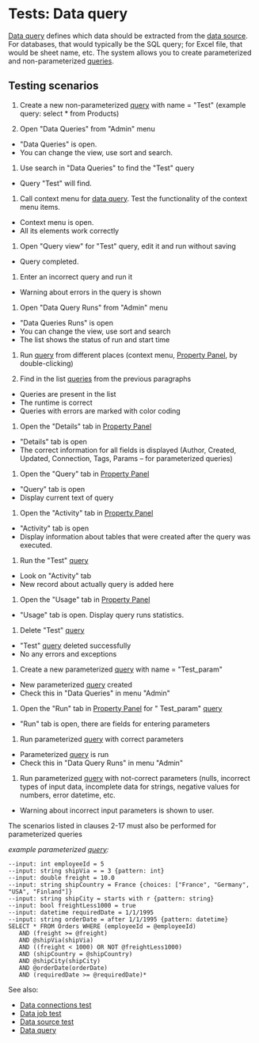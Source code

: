 <!-- TITLE: Tests: Data query -->
<!-- SUBTITLE: -->

# Tests: Data query

[Data query](data-query.md) defines which data should be extracted from the
[data source](data-connection.md#connectors). For databases, that would typically be the SQL query; for Excel file, that
would be sheet name, etc. The system allows you to create parameterized and non-parameterized [queries](data-query.md).

## Testing scenarios

1. Create a new non-parameterized [query](data-query.md)  with name = "Test"
   (example query: select * from Products)

1. Open "Data Queries" from "Admin" menu

* "Data Queries" is open.
* You can change the view, use sort and search.

1. Use search in "Data Queries" to find the "Test" query

* Query "Test" will find.

1. Call context menu for [data query](data-query.md). Test the functionality of the context menu items.

* Context menu is open.
* All its elements work correctly

1. Open "Query view" for "Test" query, edit it and run without saving

* Query completed.

1. Enter an incorrect query and run it

* Warning about errors in the query is shown

1. Open "Data Query Runs" from "Admin" menu

* "Data Queries Runs" is open
* You can change the view, use sort and search
* The list shows the status of run and start time

1. Run [query](data-query.md) from different places (context
   menu, [Property Panel](../overview/navigation.md#properties), by double-clicking)

1. Find in the list [queries](data-query.md) from the previous paragraphs

* Queries are present in the list
* The runtime is correct
* Queries with errors are marked with color coding

1. Open the "Details" tab in [Property Panel](../overview/navigation.md#properties)

* "Details" tab is open
* The correct information for all fields is displayed (Author, Created, Updated, Connection, Tags, Params – for
  parameterized queries)

1. Open the "Query" tab in [Property Panel](../overview/navigation.md#properties)

* "Query" tab is open
* Display current text of query

1. Open the "Activity" tab in [Property Panel](../overview/navigation.md#properties)

* "Activity" tab is open
* Display information about tables that were created after the query was executed.

1. Run the "Test" [query](data-query.md)

* Look on "Activity" tab
* New record about actually query is added here

1. Open the "Usage" tab in [Property Panel](../overview/navigation.md#properties)

* "Usage" tab is open. Display query runs statistics.

1. Delete "Test" [query](data-query.md)

* "Test" [query](data-query.md) deleted successfully
* No any errors and exceptions

1. Create a new parameterized [query](data-query.md)  with name = "Test_param"

* New parameterized [query](data-query.md) created
* Check this in "Data Queries" in menu "Admin"

1. Open the "Run" tab in [Property Panel](../overview/navigation.md#properties) for "
   Test_param" [query](data-query.md)

* "Run" tab is open, there are fields for entering parameters

1. Run parameterized [query](data-query.md) with correct parameters

* Parameterized [query](data-query.md) is run
* Check this in "Data Query Runs" in menu "Admin"

1. Run parameterized [query](data-query.md) with not-correct parameters (nulls, incorrect types of input data,
   incomplete data for strings, negative values for numbers, error datetime, etc.

* Warning about incorrect input parameters is shown to user.

The scenarios listed in clauses 2-17 must also be performed for parameterized queries

_example parameterized [query](data-query.md):_

```
--input: int employeeId = 5
--input: string shipVia = = 3 {pattern: int}
--input: double freight = 10.0
--input: string shipCountry = France {choices: ["France", "Germany", "USA", "Finland"]}
--input: string shipCity = starts with r {pattern: string}
--input: bool freightLess1000 = true
--input: datetime requiredDate = 1/1/1995
--input: string orderDate = after 1/1/1995 {pattern: datetime}
SELECT * FROM Orders WHERE (employeeId = @employeeId)
   AND (freight >= @freight)
   AND @shipVia(shipVia)
   AND ((freight < 1000) OR NOT @freightLess1000)
   AND (shipCountry = @shipCountry)
   AND @shipCity(shipCity)
   AND @orderDate(orderDate)
   AND (requiredDate >= @requiredDate)*
```

See also:

* [Data connections test](data-connection-test.md)
* [Data job test](data-job-test.md)
* [Data source test](data-source-test.md)
* [Data query](data-query.md)
